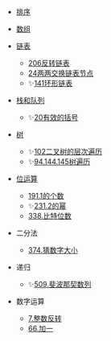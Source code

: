 * [排序](数据结构&算法/排序)

* [数组](数据结构&算法/数组)

* [链表](数据结构&算法/链表)

  * [206反转链表](数据结构&算法/206反转链表)
  * [24两两交换链表节点](数据结构&算法/24两两交换链表节点)
  * ✨[141环形链表](数据结构&算法/141环形链表)

* [栈和队列](数据结构&算法/栈和队列)

  * ✨[20有效的括号](数据结构&算法/20有效的括号)

* [树](数据结构&算法/树)

  * ✨[102二叉树的层次遍历](数据结构&算法/102二叉树的层次遍历)
  * ✨[94.144.145树遍历](数据结构&算法/94.144.145树遍历)

* [位运算](数据结构&算法/位运算)

  * [191.1的个数](数据结构&算法/191.1的个数)
  * ✨[231.2的幂](数据结构&算法/231.2的幂)
  * [338.比特位数](数据结构&算法/338.比特位数)

* 二分法

  * [374.猜数字大小](数据结构&算法/374.猜数字大小)

* 递归

  * ✨[509.斐波那契数列](数据结构&算法/509.斐波那契数列)

* 数字运算

  * [7.整数反转](数据结构&算法/7.整数反转)
  * [66.加一](数据结构&算法/66.加一)

  











